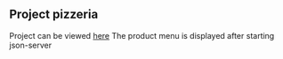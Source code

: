 ## Project pizzeria
Project can be viewed [here](https://pcwitcher.github.io/project-pizzeria/src/)
The product menu is displayed after starting json-server
